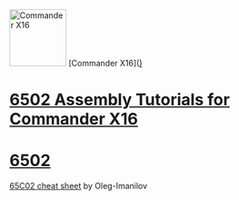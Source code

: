 <img src="https://cldup.com/ldK0mW2kct.png" alt="Commander X16" width="100" height="100">  
[Commander X16](<a href="http://commanderx16.com">)

# 6502 Assembly Tutorials for Commander X16



# 6502

[65C02 cheat sheet](https://github.com/Oleg-Imanilov/cheat-sheet-6502/blob/master/cheat-sheet-65C02.png) by Oleg-Imanilov